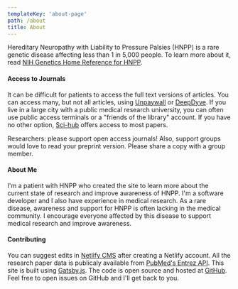 ```yaml
---
templateKey: 'about-page'
path: /about
title: About
---
```


Hereditary Neuropathy with Liability to Pressure Palsies (HNPP) is a rare genetic disease affecting less than 1 in 5,000 people. To learn more about it, read [NIH Genetics Home Reference for HNPP](https://ghr.nlm.nih.gov/condition/hereditary-neuropathy-with-liability-to-pressure-palsies).

#### Access to Journals
It can be difficult for patients to access the full text versions of articles. You can access many, but not all articles, using [Unpaywall](https://unpaywall.org/) or [DeepDyve](http://deepdyve.com/). If you live in a large city with a public medical research university, you can often use public access terminals or a "friends of the library" account. If you have no other option, [Sci-hub](https://whereisscihub.now.sh/) offers access to most papers.

Researchers: please support open access journals! Also, support groups would love to read your preprint version. Please share a copy with a group member.

#### About Me
I'm a patient with HNPP who created the site to learn more about the current state of research and improve awareness of HNPP. I'm a software developer and I also have experience in medical research. As a rare disease, awareness and support for HNPP is often lacking in the medical community. I encourage everyone affected by this disease to support medical research and improve awareness.

#### Contributing
You can suggest edits in [Netlify CMS](/admin/) after creating a Netlify account. All the research paper data is publicaly available from [PubMed's Entrez API](https://www.ncbi.nlm.nih.gov/books/NBK25501/). This site is built using [Gatsby.js](https://www.gatsbyjs.org). The code is open source and hosted at [GitHub](https://github.com/nash8350/hnpp-research-gatsby). Feel free to open issues on GitHub and I'll get back to you.